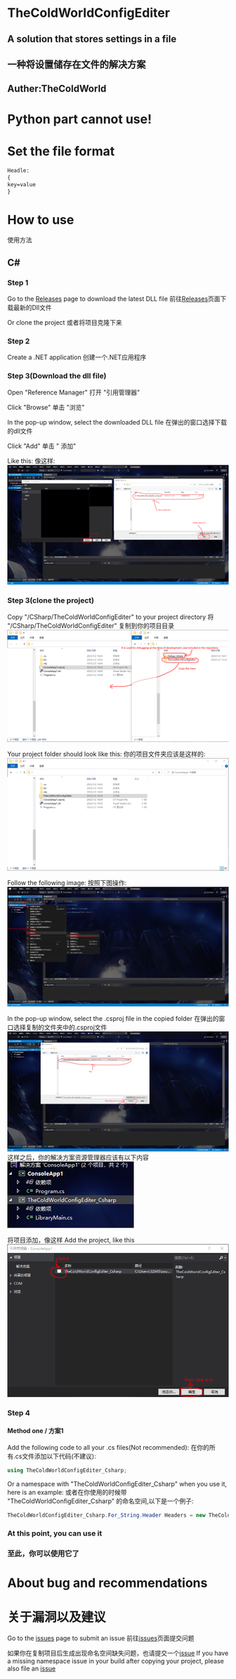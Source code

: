 # TheColdWorldConfigEditer
## A solution that stores settings in a file
## 一种将设置储存在文件的解决方案
## Auther:TheColdWorld
# Python part cannot use!
# Set the file format

```
Headle:
{
key=value
}
```

# How to use
使用方法

## C#
### Step 1
Go to the [Releases](https://github.com/TheColdWorld/TheColdWorldConfigEditer/releases) page to download the latest DLL file
前往[Releases](https://github.com/TheColdWorld/TheColdWorldConfigEditer/releases)页面下载最新的Dll文件

Or clone the project
或者将项目克隆下来

### Step 2
Create a .NET application
创建一个.NET应用程序

### Step 3(Download the dll file)

Open "Reference Manager"
打开 "引用管理器"

Click "Browse"
单击 "浏览"

In the pop-up window, select the downloaded DLL file
在弹出的窗口选择下载的dll文件

Click "Add"
单击 " 添加"

Like this:
像这样:
![这样](/Readme_Imgs/Img1.png "这样")

### Step 3(clone the project)
Copy "/CSharp/TheColdWorldConfigEditer" to your project directory
将 "/CSharp/TheColdWorldConfigEditer" 复制到你的项目目录
![这样](/Readme_Imgs/Img2.png "这样")

Your project folder should look like this:
你的项目文件夹应该是这样的:
![这样](/Readme_Imgs/Img3.png "这样")

Follow the following image:
按照下图操作:
![这样](/Readme_Imgs/Img4.png "这样")

In the pop-up window, select the .csproj file in the copied folder
在弹出的窗口选择复制的文件夹中的.csproj文件
![这样](/Readme_Imgs/Img5.png "这样")
这样之后，你的解决方案资源管理器应该有以下内容
![内容](/Readme_Imgs/Img6.png "内容")

将项目添加，像这样
Add the project, like this
![这样](/Readme_Imgs/Img7.png "这样")

### Step 4

#### Method one / 方案1
Add the following code to all your .cs files(Not recommended):
在你的所有.cs文件添加以下代码(不建议):
```c#
using TheColdWorldConfigEditer_Csharp;
```

Or a namespace with "TheColdWorldConfigEditer_Csharp" when you use it, here is an example:
或者在你使用的时候带 "TheColdWorldConfigEditer_Csharp" 的命名空间,以下是一个例子:
```c#
TheColdWorldConfigEditer_Csharp.For_String.Header Headers = new TheColdWorldConfigEditer_Csharp.For_String.Header("41", new TheColdWorldConfigEditer_Csharp.For_String.Key[] { new TheColdWorldConfigEditer_Csharp.For_String.Key("key1", new TheColdWorldConfigEditer_Csharp.For_String.Value("1")) });
```
### At this point, you can use it
### 至此，你可以使用它了

# About bug and recommendations
# 关于漏洞以及建议
Go to the [issues](https://github.com/TheColdWorld/TheColdWorldConfigEditer/issues) page to submit an issue
前往[issues](https://github.com/TheColdWorld/TheColdWorldConfigEditer/issues)页面提交问题

如果你在复制项目后生成出现命名空间缺失问题，也请提交一个[issue](https://github.com/TheColdWorld/TheColdWorldConfigEditer/issues)
If you have a missing namespace issue in your build after copying your project, please also file an [issue](https://github.com/TheColdWorld/TheColdWorldConfigEditer/issues)